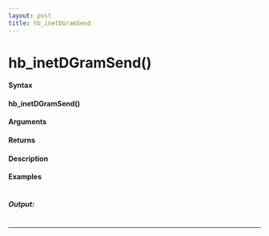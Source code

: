 ```yaml
---
layout: post
title: hb_inetDGramSend
---
```


# hb_inetDGramSend()


#### Syntax

#### hb_inetDGramSend()

#### Arguments

#### Returns

#### Description

#### Examples

```

```

##### Output:

```

```

---